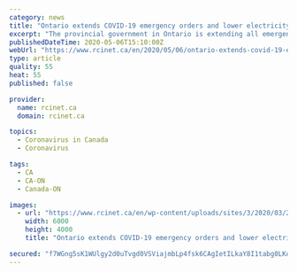 ```yaml
---
category: news
title: "Ontario extends COVID-19 emergency orders and lower electricity rates"
excerpt: "The provincial government in Ontario is extending all emergency orders related to the coronavirus pandemic, including the closure of non-essential businesses and the ban on public gatherings, until May 19,"
publishedDateTime: 2020-05-06T15:10:00Z
webUrl: "https://www.rcinet.ca/en/2020/05/06/ontario-extends-covid-19-emergency-orders-and-lower-electricity-rates/"
type: article
quality: 55
heat: 55
published: false

provider:
  name: rcinet.ca
  domain: rcinet.ca

topics:
  - Coronavirus in Canada
  - Coronavirus

tags:
  - CA
  - CA-ON
  - Canada-ON

images:
  - url: "https://www.rcinet.ca/en/wp-content/uploads/sites/3/2020/03/22940840.jpg"
    width: 6000
    height: 4000
    title: "Ontario extends COVID-19 emergency orders and lower electricity rates"

secured: "f7WGng5sK1WUlgy2d0uTvgd0VSViajmbLp4fsk6CAgIetILkaY8I1tabg0LKq+I+nWKNYipTtCSztBa6fPI52adzYhgKjXzC1gVnWWcJZ7EN2FJ2GeYh4g21i1TXh8R+STTkGmvxERmKo9AFXX3xpT8CJlLwSu8e4LizDbQluPe+++LHAnymZmOpCUElS2JWP5U2HGiGMsiWiYG+eZohxfIqTgNMYkJy1rtH40BDncdB2z27yuXovnHs55MQpJvpP5xOj2UIbCUixeYLjkbMwiWKcyj7IRfqgujhCBRIEcXWZdT9GUC14BWjqTnSd+VA4zufq89Vnwjd7n8SGQqEKmBlcg4Fyoa6cCXWTOgZ07gSCHY+/soS4LjVXndF3k8rsMVe0/q7dwddxoSrzX53QGMvPNuxvbsDuVLOiEzhxpiBygD3A+sdSxYqLV1+E2hOlFYfQXOezT4PAv52tMTur0AGDI/TpyTbIAe5y4TGJJc=;HE9T3D/adrGGZ5vEB2qanQ=="
---
```



